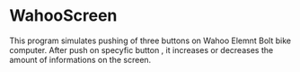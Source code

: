 # WahooScreen
This program simulates pushing of three buttons on Wahoo Elemnt Bolt bike computer. After push on specyfic button , it increases or decreases the amount of informations on the screen. 
